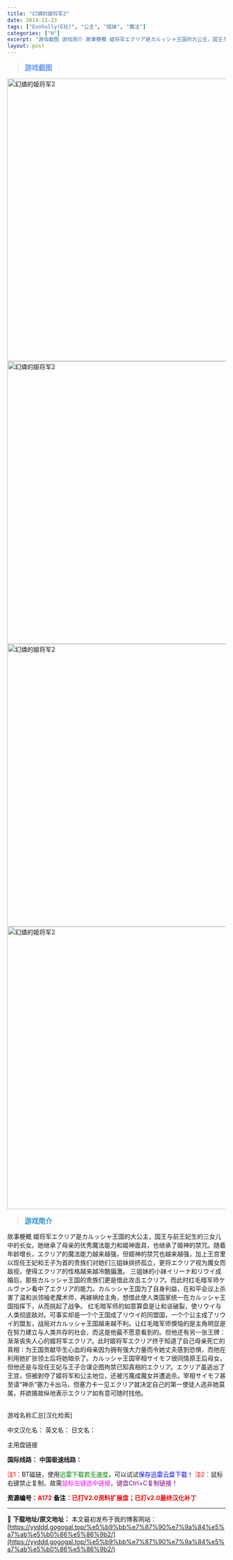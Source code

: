 ```yaml
---
title: "幻燐的姫将军2"
date: 2014-11-23
tags: ["Eushully(E社)", "公主", "姐妹", "魔法"]
categories: ["H"]
excerpt: "游戏截图 游戏简介 故事梗概 姬将军エクリア是カルッシャ王国的大公主，国王与前王妃生的三女儿中的长女。她继承了母亲的优秀魔法能力和姬神面具，也继承了姬神的禁咒。随着年龄增长，エクリア的魔法能力越来越强，但姬神的禁咒也越来越强，加上王宫里以现任王妃和王子为首的贵族们对她们三姐妹排挤孤立，更将エクリア视&hellip;"
layout: post
---
```


<div>
<blockquote><b><span style="font-size: 12pt; color: #6699ff;">游戏截图</span></b></blockquote>
<div><img title="点击放大" src="https://yyddd.gogogal.top/wp-content/uploads/2025/04/20250429_68110120cc8bc.webp" alt="幻燐的姫将军2" width="650" /></div>
<div><img title="点击放大" src="https://yyddd.gogogal.top/wp-content/uploads/2025/04/20250429_68110122d8370.webp" alt="幻燐的姫将军2" width="650" /></div>
<div><img title="点击放大" src="https://yyddd.gogogal.top/wp-content/uploads/2025/04/20250429_6811012701761.webp" alt="幻燐的姫将军2" width="650" /></div>
<div><img title="点击放大" src="https://yyddd.gogogal.top/wp-content/uploads/2025/04/20250429_6811012997f81.webp" alt="幻燐的姫将军2" width="650" /></div>
<blockquote><b><span style="font-size: 12pt; color: #3399cc;">游戏简介</span></b></blockquote>
<div>故事梗概
姬将军エクリア是カルッシャ王国的大公主，国王与前王妃生的三女儿中的长女。她继承了母亲的优秀魔法能力和姬神面具，也继承了姬神的禁咒。随着年龄增长，エクリア的魔法能力越来越强，但姬神的禁咒也越来越强，加上王宫里以现任王妃和王子为首的贵族们对她们三姐妹排挤孤立，更将エクリア视为魔女而敌视，使得エクリア的性格越来越冷酷偏激。
三姐妹的小妹イリーナ和リウイ成婚后，那些カルッシャ王国的贵族们更是借此攻击エクリア。而此时红毛暗军师ケルヴァン看中了エクリア的能力。カルッシャ王国为了自身利益，在和平会议上杀害了温和派领袖老魔术师，再嫁祸给主角，想借此使人类国家统一在カルッシャ王国指挥下，从而挑起了战争。
红毛暗军师的如意算盘是让和谈破裂，使リウイ与人类彻底敌对。可事实却是一个个王国成了リウイ的同盟国，一个个公主成了リウイ的盟友，战局对カルッシャ王国越来越不利。让红毛暗军师懊恼的是主角明显是在努力建立与人类共存的社会，而这是他最不愿意看到的。但他还有另一张王牌：渐渐丧失人心的姬将军エクリア。此时姬将军エクリア终于知道了自己母亲死亡的真相：为王国贡献毕生心血的母亲因为拥有强大力量而令她丈夫感到恐惧，而他在利用她扩张领土后将她暗杀了。カルッシャ王国宰相サイモフ很同情原王后母女，但他还是与现任王妃与王子合谋企图拘禁已知真相的エクリア。エクリア虽逃出了王宫，但被剥夺了姬将军和公主地位，还被污蔑成魔女并遭追杀。宰相サイモフ甚至请“神杀”塞力卡出马，但塞力卡一见エクリア就决定自己的第一使徒人选非她莫属，并欲擒故纵地表示エクリア如有意可随时找他。</div>
&nbsp;

游戏名称汇总[汉化检索]

中文汉化名：
英文名：
日文名：
</div>
<div class="panel panel-primary">
<div class="panel-heading">主用盘链接</div>
<div class="panel-body">

<b>国际线路：</b>
<b>中国极速线路：</b>


<span style="color: #ff0000;">注1：</span>BT磁链，使用<span style="color: #008000;">迅雷下载若无速度</span>，可以试试<span style="color: #0000ff;">保存迅雷云盘下载！</span>
<span style="color: #ff0000;">注2：</span>鼠标右键禁止复制，故需<span style="color: #ff00ff;">鼠标左键选中链接</span>，<span style="color: #800080;">键盘Ctrl+C复制链接！</span>

</div>
<div class="panel-footer"><span style="color: #ff0000;"><b><span style="color: #000000;">资源编号</span>：A172</b></span>
<span style="color: #ff0000;"><b><span style="color: #000000;">备注</span>：已打V2.0资料扩展盘；已打v2.0最终汉化补丁</b></span></div>
</div>

---
📖 **下载地址/原文地址：** 本文最初发布于我的博客网站：[https://yyddd.gogogal.top/%e5%b9%bb%e7%87%90%e7%9a%84%e5%a7%ab%e5%b0%86%e5%86%9b2/](https://yyddd.gogogal.top/%e5%b9%bb%e7%87%90%e7%9a%84%e5%a7%ab%e5%b0%86%e5%86%9b2/)
